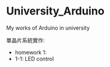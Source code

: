 # University_Arduino
My works of Arduino in university

單晶片系統實作:
 - homework 1:
  - 1-1: LED control

